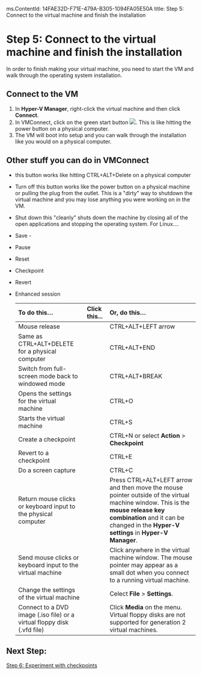 ms.ContentId: 14FAE32D-F71E-479A-B305-1094FA05E50A
title: Step 5: Connect to the virtual machine and finish the installation

# Step 5: Connect to the virtual machine and finish the installation #

In order to finish making your virtual machine, you need to start the VM and walk through the operating system installation.

## Connect to the VM ##
1. In **Hyper-V Manager**, right-click the virtual machine and then click **Connect**. 
2. In VMConnect, click on the green start button ![](\media\vmconnect_start_button.png). This is like hitting the power button on a physical computer. 
3. The VM will boot into setup and you can walk through the installation like you would on a physical computer.


## Other stuff you can do in VMConnect ##
-  this button works like hitting CTRL+ALT+Delete on a physical computer
- Turn off this button works like the power button on a physical machine or pulling the plug from the outlet. This is a "dirty" way to shutdown the virtual machine and you may lose anything you were working on in the VM.
- Shut down this "cleanly" shuts down the machine by closing all of the open applications and stopping the operating system. For Linux....
- Save -
- Pause
- Reset 
- Checkpoint
- Revert
- Enhanced session


	| **To do this…** | Click this...| **Or, do this…** |
	|:-----|:-----|:-----|
	| Mouse release |  |CTRL+ALT+LEFT arrow |
	|  Same as CTRL+ALT+DELETE for a physical computer |  |CTRL+ALT+END |
	| Switch from full-screen mode back to windowed mode |  | CTRL+ALT+BREAK | 
	| Opens the settings for the virtual machine |  | CTRL+O | 
	| Starts the virtual machine |  | CTRL+S | 
	| Create a checkpoint |  | CTRL+N or select **Action** > **Checkpoint**| 
	| Revert to a checkpoint |  | CTRL+E | 
	| Do a screen capture |  | CTRL+C | 
	| Return mouse clicks or keyboard input to the physical computer |  |Press CTRL+ALT+LEFT arrow and then move the mouse pointer outside of the virtual machine window. This is the **mouse release key combination** and it can be changed in the **Hyper-V settings** in **Hyper-V Manager**. |
	| Send mouse clicks or keyboard input to the virtual machine |  |Click anywhere in the virtual machine window. The mouse pointer may appear as a small dot when you connect to a running virtual machine. |
	| Change the settings of the virtual machine |  |Celect **File** > **Settings**.
	| Connect to a DVD image (.iso file) or a virtual floppy disk (.vfd file) |  | Click **Media** on the menu. Virtual floppy disks are not supported for generation 2 virtual machines.|


## Next Step: ##
[Step 6: Experiment with checkpoints](step6.md)
